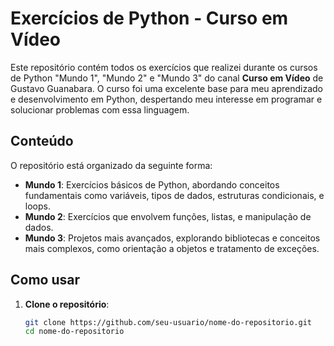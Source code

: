 # Exercícios de Python - Curso em Vídeo

Este repositório contém todos os exercícios que realizei durante os cursos de Python "Mundo 1", "Mundo 2" e "Mundo 3" do canal **Curso em Vídeo** de Gustavo Guanabara. O curso foi uma excelente base para meu aprendizado e desenvolvimento em Python, despertando meu interesse em programar e solucionar problemas com essa linguagem.

## Conteúdo

O repositório está organizado da seguinte forma:

- **Mundo 1**: Exercícios básicos de Python, abordando conceitos fundamentais como variáveis, tipos de dados, estruturas condicionais, e loops.
- **Mundo 2**: Exercícios que envolvem funções, listas, e manipulação de dados.
- **Mundo 3**: Projetos mais avançados, explorando bibliotecas e conceitos mais complexos, como orientação a objetos e tratamento de exceções.

## Como usar

1. **Clone o repositório**:
   ```bash
   git clone https://github.com/seu-usuario/nome-do-repositorio.git
   cd nome-do-repositorio
